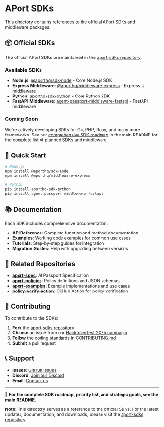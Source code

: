 # APort SDKs

This directory contains references to the official APort SDKs and middleware packages.

## 📦 Official SDKs

The official APort SDKs are maintained in the [aport-sdks repository](https://github.com/aporthq/aport-sdks).

### Available SDKs

- **Node.js**: [@aporthq/sdk-node](https://github.com/aporthq/aport-sdks/tree/main/javascript) - Core Node.js SDK
- **Express Middleware**: [@aporthq/middleware-express](https://github.com/aporthq/aport-sdks/tree/main/express) - Express.js middleware
- **Python**: [aporthq-sdk-python](https://github.com/aporthq/aport-sdks/tree/main/python) - Core Python SDK
- **FastAPI Middleware**: [agent-passport-middleware-fastapi](https://github.com/aporthq/aport-sdks/tree/main/fastapi) - FastAPI middleware

### Coming Soon

We're actively developing SDKs for Go, PHP, Ruby, and many more frameworks. See our [comprehensive SDK roadmap](../README.md#-sdk-roadmap) in the main README for the complete list of planned SDKs and middleware.

## 🚀 Quick Start

```bash
# Node.js
npm install @aporthq/sdk-node
npm install @aporthq/middleware-express

# Python
pip install aporthq-sdk-python
pip install agent-passport-middleware-fastapi
```

## 📚 Documentation

Each SDK includes comprehensive documentation:

- **API Reference**: Complete function and method documentation
- **Examples**: Working code examples for common use cases
- **Tutorials**: Step-by-step guides for integration
- **Migration Guides**: Help with upgrading between versions

## 🔗 Related Repositories

- **[aport-spec](https://github.com/aporthq/aport-spec)**: AI Passport Specification
- **[aport-policies](https://github.com/aporthq/aport-policies)**: Policy definitions and JSON schemas
- **[aport-examples](https://github.com/aporthq/aport-examples)**: Example implementations and use cases
- **[policy-verify-action](https://github.com/aporthq/policy-verify-action)**: GitHub Action for policy verification

## 🤝 Contributing

To contribute to the SDKs:

1. **Fork** the [aport-sdks repository](https://github.com/aporthq/aport-sdks)
2. **Choose** an issue from our [Hacktoberfest 2025 campaign](https://github.com/aporthq/aport-integrations/issues?q=is:issue+is:open+label:hacktoberfest)
3. **Follow** the coding standards in [CONTRIBUTING.md](../CONTRIBUTING.md)
4. **Submit** a pull request

## 📞 Support

- **Issues**: [GitHub Issues](https://github.com/aporthq/aport-sdks/issues)
- **Discord**: [Join our Discord](https://discord.gg/aport)
- **Email**: [Contact us](mailto:support@aport.io)

---

**📖 For the complete SDK roadmap, priority list, and strategic goals, see the [main README](../README.md#-sdk-roadmap).**

**Note**: This directory serves as a reference to the official SDKs. For the latest updates, documentation, and downloads, please visit the [aport-sdks repository](https://github.com/aporthq/aport-sdks).